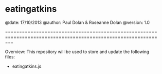 eatingatkins
===============================================================================================================

@date: 17/10/2013
@author: Paul Dolan & Roseanne Dolan
@version: 1.0

===============================================================================================================

Overview:
This repository will be used to store and update the following files:

- eatingatkins.js

